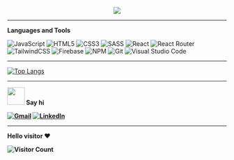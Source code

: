 <p align='center'>
  <a href="https://github.com/batuhankendirli">
    <img src="https://readme-typing-svg.herokuapp.com?font=Share+Tech+Mono&size=24&pause=1000&color=EEEEEE&center=true&vCenter=true&width=600&lines=Hello+there!;My+name+is+Batuhan.;I'm+a+Frontend+Developer.;Lorem+ipsum+dolor+sit+amet;The+quick+brown+fox+jumps+over+the+lazy+dog"/>
  </a>
</p>

---

**Languages and Tools**

![JavaScript](https://img.shields.io/badge/javascript-%23323330.svg?style=for-the-badge&logo=javascript&logoColor=%23F7DF1E) ![HTML5](https://img.shields.io/badge/html5-%23E34F26.svg?style=for-the-badge&logo=html5&logoColor=white) ![CSS3](https://img.shields.io/badge/css3-%231572B6.svg?style=for-the-badge&logo=css3&logoColor=white) ![SASS](https://img.shields.io/badge/SASS-hotpink.svg?style=for-the-badge&logo=SASS&logoColor=white) ![React](https://img.shields.io/badge/react-%2320232a.svg?style=for-the-badge&logo=react&logoColor=%2361DAFB) ![React Router](https://img.shields.io/badge/React_Router-CA4245?style=for-the-badge&logo=react-router&logoColor=white) ![TailwindCSS](https://img.shields.io/badge/Tailwind_CSS-38B2AC?style=for-the-badge&logo=tailwind-css&logoColor=white) ![Firebase](https://img.shields.io/badge/firebase-%23039BE5.svg?style=for-the-badge&logo=firebase) ![NPM](https://img.shields.io/badge/NPM-%23000000.svg?style=for-the-badge&logo=npm&logoColor=white) ![Git](https://img.shields.io/badge/git-%23F05033.svg?style=for-the-badge&logo=git&logoColor=white) ![Visual Studio Code](https://img.shields.io/badge/VSCode-0078d7.svg?style=for-the-badge&logo=visual-studio-code&logoColor=white)

---

[![Top Langs](https://github-readme-stats.vercel.app/api/top-langs/?username=batuhankendirli&layout=compact&theme=dark)](https://github.com/anuraghazra/github-readme-stats)

---

<b>
  <img src='https://media.giphy.com/media/gmmdtnbcRdDMs/giphy.gif' width=40> Say hi

<b/>

[![Gmail](https://img.shields.io/badge/Gmail-D14836?style=for-the-badge&logo=gmail&logoColor=white)](mailto:batuhankndrl@gmail.com) [![LinkedIn](https://img.shields.io/badge/linkedin-%230077B5.svg?style=for-the-badge&logo=linkedin&logoColor=white)](https://www.linkedin.com/in/batuhan-kendirli/)

---

**Hello visitor ❤️**

![Visitor Count](https://profile-counter.glitch.me/batuhankendirli/count.svg)
